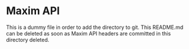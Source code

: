 # Maxim API

This is a dummy file in order to add the directory to git. This README.md can
be deleted as soon as Maxim API headers are committed in this directory
deleted.
